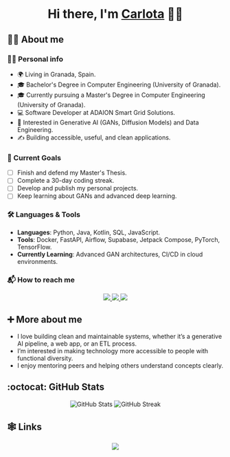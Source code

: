 <h1 align="center">Hi there, I'm <a href="https://www.blackcater.win/" target="_blank">Carlota</a> 🙋‍♀️</h1>

## 👩‍💻 About me

### 🧚‍♀️ Personal info
- 🌍 Living in Granada, Spain.
- 🎓 Bachelor's Degree in Computer Engineering (University of Granada).
- 🎓 Currently pursuing a Master's Degree in Computer Engineering (University of Granada).
- 💻 Software Developer at ADAION Smart Grid Solutions.
- 🤖 Interested in Generative AI (GANs, Diffusion Models) and Data Engineering.
- ✍️ Building accessible, useful, and clean applications.

### 🎯 Current Goals
- [ ] Finish and defend my Master's Thesis.
- [ ] Complete a 30-day coding streak.
- [ ] Develop and publish my personal projects.
- [ ] Keep learning about GANs and advanced deep learning.

### 🛠️ Languages & Tools
- **Languages**: Python, Java, Kotlin, SQL, JavaScript.
- **Tools**: Docker, FastAPI, Airflow, Supabase, Jetpack Compose, PyTorch, TensorFlow.
- **Currently Learning**: Advanced GAN architectures, CI/CD in cloud environments.

### 📬 How to reach me

<p align="center">
  <a href="https://t.me/carlotiii_30">
    <img src="https://img.shields.io/badge/Telegram-2CA5E0?style=for-the-badge&logo=telegram&logoColor=white"/>
  </a>
  <a href="mailto:carlotadlavega@gmail.com">
    <img src="https://img.shields.io/badge/Gmail-D14836?style=for-the-badge&logo=gmail&logoColor=white">
  </a>
  <a href="https://www.linkedin.com/in/carlota-de-la-vega/">
    <img src="https://img.shields.io/badge/LinkedIn-0077B5?style=for-the-badge&logo=linkedin&logoColor=white"/>
  </a>
</p>

## ➕ More about me

- I love building clean and maintainable systems, whether it’s a generative AI pipeline, a web app, or an ETL process.
- I’m interested in making technology more accessible to people with functional diversity.
- I enjoy mentoring peers and helping others understand concepts clearly.

## :octocat: GitHub Stats

<p align="center">
  <img align="center" src="https://github-readme-stats.vercel.app/api?username=carlotiii30&show_icons=true&theme=dracula" alt="GitHub Stats" />
  <img align="center" src="https://github-readme-streak-stats.herokuapp.com/?user=carlotiii30&theme=dracula" alt="GitHub Streak"/>
</p>

## 🕸️ Links

<p align="center">
  <a href="https://learn.microsoft.com/en-us/users/carlotadelavega-1761/">
    <img src="https://img.shields.io/badge/Microsoft%20Academic-2D9FD9?style=for-the-badge&logo=Microsoft%20Academic&logoColor=white">
  </a>
</p>
